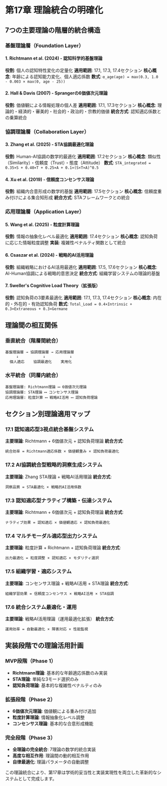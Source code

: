 # 第17章 理論統合の明確化

## 7つの主要理論の階層的統合構造

### 基盤理論層（Foundation Layer）

#### 1. Richtmann et al. (2024) - 認知科学的基盤理論
**役割**: 個人の認知特性変化の定量化
**適用範囲**: 17.1, 17.3, 17.4セクション
**核心概念**: 年齢による認知能力変化、個人適応係数
**数式**: `α_age(age) = max(0.3, 1.0 - 0.003 × max(0, age - 25))`

#### 2. Hall & Davis (2007) - Sprangerの6価値次元理論
**役割**: 価値観による情報処理の個人差
**適用範囲**: 17.1, 17.3セクション
**核心概念**: 理論的・経済的・審美的・社会的・政治的・宗教的価値
**統合方式**: 認知適応係数との乗算統合

### 協調理論層（Collaboration Layer）

#### 3. Zhang et al. (2025) - STA協調最適化理論
**役割**: Human-AI協調の数学的最適化
**適用範囲**: 17.2セクション
**核心概念**: 類似性（Similarity）・信頼度（Trust）・態度（Attitude）
**数式**: `STA_integrated = 0.35×S + 0.40×T + 0.25×A + 0.1×(S×T×A)^0.5`

#### 4. Xu et al. (2019) - 信頼度コンセンサス理論
**役割**: 組織内合意形成の数学的基盤
**適用範囲**: 17.5セクション
**核心概念**: 信頼度重み付けによる集合知形成
**統合方式**: STAフレームワークとの統合

### 応用理論層（Application Layer）

#### 5. Wang et al. (2025) - 粒度計算理論
**役割**: 情報の抽象化レベル最適化
**適用範囲**: 17.4セクション
**核心概念**: 認知負荷に応じた情報粒度調整
**実装**: 複雑性ペナルティ関数として統合

#### 6. Csaszar et al. (2024) - 戦略的AI活用理論
**役割**: 組織戦略におけるAI活用最適化
**適用範囲**: 17.5, 17.6セクション
**核心概念**: AI-Human協調による戦略的意思決定
**統合方式**: 組織学習システムの理論的基盤

#### 7. Sweller's Cognitive Load Theory（拡張版）
**役割**: 認知負荷の3要素最適化
**適用範囲**: 17.1, 17.3, 17.4セクション
**核心概念**: 内在的・外在的・有効認知負荷
**数式**: `Total_Load = 0.4×Intrinsic + 0.3×Extraneous + 0.3×Germane`

## 理論間の相互関係

### 垂直統合（階層間統合）
```
基盤理論層 → 協調理論層 → 応用理論層
     ↓           ↓           ↓
  個人適応    協調最適化    実用化
```

### 水平統合（同層内統合）
```
基盤理論層: Richtmann理論 ⟷ 6価値次元理論
協調理論層: STA理論 ⟷ コンセンサス理論
応用理論層: 粒度計算 ⟷ 戦略AI活用 ⟷ 認知負荷理論
```

## セクション別理論適用マップ

### 17.1 認知適応型3視点統合基盤システム
**主要理論**: Richtmann + 6価値次元 + 認知負荷理論
**統合方式**: 
```
統合効率 = Richtmann適応係数 × 価値観重み × 認知負荷最適化
```

### 17.2 AI協調統合型戦略的洞察生成システム
**主要理論**: Zhang STA理論 + 戦略AI活用理論
**統合方式**:
```
洞察品質 = STA最適化 × 戦略的AI活用係数
```

### 17.3 認知適応型ナラティブ構築・伝達システム
**主要理論**: Richtmann + 6価値次元 + 認知負荷理論
**統合方式**:
```
ナラティブ効果 = 認知適応 × 価値観適応 × 認知負荷最適化
```

### 17.4 マルチモーダル適応型出力システム
**主要理論**: 粒度計算 + Richtmann + 認知負荷理論
**統合方式**:
```
出力最適化 = 粒度調整 × 認知適応 × モダリティ選択
```

### 17.5 組織学習・適応システム
**主要理論**: コンセンサス理論 + 戦略AI活用 + STA理論
**統合方式**:
```
組織学習効果 = 信頼度コンセンサス × 戦略AI活用 × STA協調
```

### 17.6 統合システム最適化・運用
**主要理論**: 戦略AI活用理論（運用最適化拡張）
**統合方式**:
```
運用効率 = 自動最適化 × 障害対応 × 性能監視
```

## 実装段階での理論活用計画

### MVP段階（Phase 1）
- **Richtmann理論**: 基本的な年齢適応係数のみ実装
- **STA理論**: 単純な3モード選択のみ
- **認知負荷理論**: 基本的な複雑性ペナルティのみ

### 拡張段階（Phase 2）
- **6価値次元理論**: 価値観による重み付け追加
- **粒度計算理論**: 情報抽象化レベル調整
- **コンセンサス理論**: 基本的な合意形成機能

### 完全段階（Phase 3）
- **全理論の完全統合**: 7理論の数学的統合実装
- **高度な相互作用**: 理論間の動的相互作用
- **自律最適化**: 理論パラメータの自動調整

この理論統合により、第17章は学術的妥当性と実装実現性を両立した革新的なシステムとして完成します。

